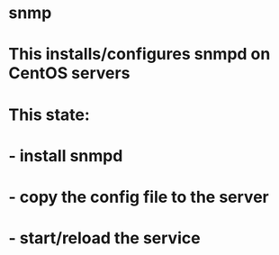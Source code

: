 # snmp

# This installs/configures snmpd on CentOS servers  

# This state:
# - install snmpd
# - copy the config file to the server
# - start/reload the service